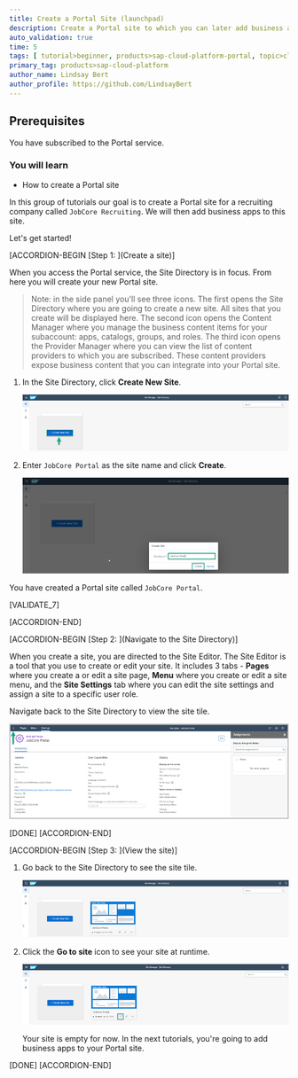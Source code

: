 ```yaml
---
title: Create a Portal Site (launchpad)
description: Create a Portal site to which you can later add business apps.
auto_validation: true
time: 5
tags: [ tutorial>beginner, products>sap-cloud-platform-portal, topic>cloud, products>sap-fiori ]
primary_tag: products>sap-cloud-platform
author_name: Lindsay Bert
author_profile: https://github.com/LindsayBert
---
```


## Prerequisites
You have subscribed to the Portal service.


### You will learn
  - How to create a Portal site

In this group of tutorials our goal is to create a Portal site for a recruiting company called `JobCore Recruiting`. We will then add business apps to this site.

Let's get started!

[ACCORDION-BEGIN [Step 1: ](Create a site)]

When you access the Portal service, the Site Directory is in focus. From here you will create your new Portal site.

> Note: in the side panel you'll see three icons. The first opens the Site Directory where you are going to create a new site. All sites that you create will be displayed here. The second icon opens the Content Manager where you manage the business content items for your subaccount: apps, catalogs, groups, and roles. The third icon opens the Provider Manager where you can view the list of content providers to which you are subscribed. These content providers expose business content that you can integrate into your Portal site.


1. In the Site Directory, click **Create New Site**.

    ![Create site](1_create_new_site.png)

2. Enter `JobCore Portal` as the site name and click **Create**.

    ![Name site](2_name_site.png)

You have created a Portal site called `JobCore Portal`.

[VALIDATE_7]

[ACCORDION-END]

[ACCORDION-BEGIN [Step 2: ](Navigate to the Site Directory)]

When you create a site, you are directed to the Site Editor. The Site Editor is a tool that you use to create or edit your site. It includes 3 tabs - **Pages** where you create a or edit a site page, **Menu** where you create or edit a site menu, and the **Site Settings** tab where you can edit the site settings and assign a site to a specific user role.

Navigate back to the Site Directory to view the site tile.

  ![Navigate to site directory](5_to_site_directory.png)


[DONE]
[ACCORDION-END]

[ACCORDION-BEGIN [Step 3: ](View the site)]


1. Go back to the Site Directory to see the site tile.

      ![View site](3_view_site_tile.png)

2. Click the **Go to site** icon to see your site at runtime.

    ![Go to site](4_go_to_site.png)

    Your site is empty for now. In the next tutorials, you're going to add business apps to your Portal site.





[DONE]
[ACCORDION-END]
